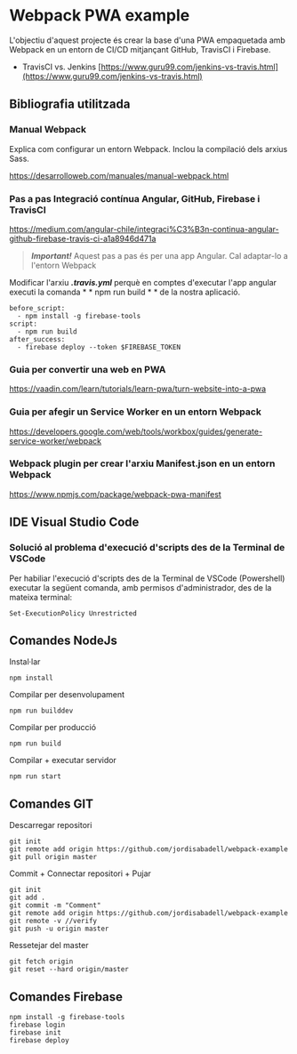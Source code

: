 # Webpack PWA example

L'objectiu d'aquest projecte és crear la base d'una PWA empaquetada amb Webpack en un entorn de CI/CD mitjançant GitHub, TravisCI i Firebase.

- TravisCI vs. Jenkins [https://www.guru99.com/jenkins-vs-travis.html](https://www.guru99.com/jenkins-vs-travis.html)

## Bibliografia utilitzada

### Manual Webpack 
Explica com configurar un entorn Webpack. Inclou la compilació dels arxius Sass.

https://desarrolloweb.com/manuales/manual-webpack.html

### Pas a pas Integració contínua Angular, GitHub, Firebase i TravisCI
https://medium.com/angular-chile/integraci%C3%B3n-continua-angular-github-firebase-travis-ci-a1a8946d471a

> ***Important!*** Aquest pas a pas és per una app Angular. Cal adaptar-lo a l'entorn Webpack

Modificar l'arxiu ***.travis.yml*** perquè en comptes d'executar l'app angular executi la comanda * * npm run build * * de la nostra aplicació. 
```
before_script:
  - npm install -g firebase-tools
script:
  - npm run build 
after_success:
  - firebase deploy --token $FIREBASE_TOKEN
```
### Guia per convertir una web en PWA
https://vaadin.com/learn/tutorials/learn-pwa/turn-website-into-a-pwa

### Guia per afegir un Service Worker en un entorn Webpack
https://developers.google.com/web/tools/workbox/guides/generate-service-worker/webpack

### Webpack plugin per crear l'arxiu Manifest.json en un entorn Webpack
https://www.npmjs.com/package/webpack-pwa-manifest


## IDE Visual Studio Code

### Solució al problema d'execució d'scripts des de la Terminal de VSCode
Per habiliar l'execució d'scripts des de la Terminal de VSCode (Powershell) executar la següent comanda, amb permisos d'administrador, des de la mateixa terminal:
```
Set-ExecutionPolicy Unrestricted
```

## Comandes NodeJs

Instal·lar
```
npm install
```

Compilar per desenvolupament
```
npm run builddev
```

Compilar per producció
```
npm run build
```

Compilar + executar servidor
```
npm run start
```

## Comandes GIT

Descarregar repositori
```
git init
git remote add origin https://github.com/jordisabadell/webpack-example
git pull origin master
```

Commit + Connectar repositori + Pujar
```
git init
git add .
git commit -m "Comment"
git remote add origin https://github.com/jordisabadell/webpack-example
git remote -v //verify
git push -u origin master
```

Ressetejar del master 
```
git fetch origin
git reset --hard origin/master
```

## Comandes Firebase
```
npm install -g firebase-tools
firebase login
firebase init
firebase deploy
```

